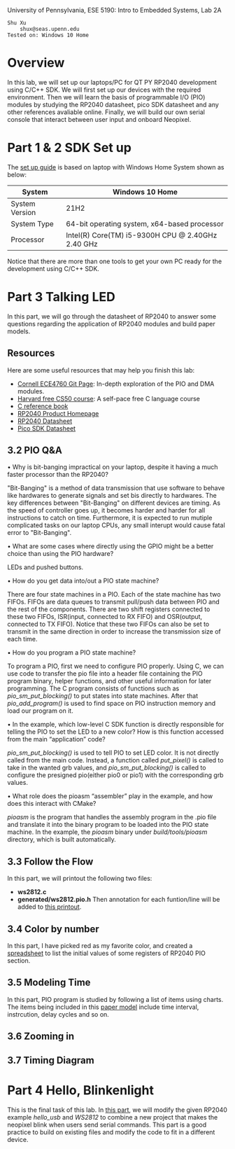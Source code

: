 University of Pennsylvania, ESE 5190: Intro to Embedded Systems, Lab 2A

    Shu Xu
        shux@seas.upenn.edu
    Tested on: Windows 10 Home

# Overview
In this lab, we will set up our laptops/PC for QT PY RP2040 development using C/C++ SDK. We will first set up our devices with the required environment. Then we will learn the basis of programmable I/O (PIO) modules by studying the RP2040 datasheet, pico SDK datasheet and any other references avaliable online. Finally, we will build our own serial console that interact between user input and onboard Neopixel.

# Part 1 & 2 SDK Set up
The [set up guide](https://github.com/shux3/ese5190_lab2_setups/blob/main/README.md) is based on laptop with Windows Home System shown as below:

  |System        |               Windows 10 Home                   |
  |--------------|-------------------------------------------------|
  |System Version|			21H2			   |
  |System Type	 |   64-bit operating system, x64-based processor  |
  |Processor     |Intel(R) Core(TM) i5-9300H CPU @ 2.40GHz 2.40 GHz|
  
  Notice that there are more than one tools to get your own PC ready for the development using C/C++ SDK.
  
  # Part 3 Talking LED
  In this part, we will go through the datasheet of RP2040 to answer some questions regarding the application of RP2040 modules and build paper models.
  ## Resources
  Here are some useful resources that may help you finish this lab:
  - [Cornell ECE4760 Git Page](https://ece4760.github.io/): In-depth exploration of the PIO and DMA modules.
  - [Harvard free CS50 course](https://pll.harvard.edu/course/cs50-introduction-computer-science): A self-pace free C language course
  - [C reference book](https://publications.gbdirect.co.uk/c_book/)
  - [RP2040 Product Homepage](https://www.raspberrypi.com/products/rp2040/)
  - [RP2040 Datasheet](https://datasheets.raspberrypi.com/rp2040/rp2040-datasheet.pdf)
  - [Pico SDK Datasheet](https://datasheets.raspberrypi.com/pico/raspberry-pi-pico-c-sdk.pdf)
  
  ## 3.2 PIO Q&A
  • Why is bit-banging impractical on your laptop, despite it having a much faster processor than the RP2040?

"Bit-Banging" is a method of data transmission that use software to behave like hardwares to generate signals and set bis directly to hardwares. The key differences between "Bit-Banging" on different devices are timing. As the speed of controller goes up, it becomes harder and harder for all instructions to catch on time. Furthermore, it is expected to run mutiple complicated tasks on our laptop CPUs, any small interupt would cause fatal error to "Bit-Banging".

 • What are some cases where directly using the GPIO might be a better choice than using the PIO hardware?

LEDs and pushed buttons.

 • How do you get data into/out a PIO state machine?
	
There are four state machines in a PIO. Each of the state machine has two FIFOs. FIFOs are data queues to transmit pull/push data between PIO and the rest of the components. There are two shift registers connected to these two FIFOs, ISR(input, connected to RX FIFO) and OSR(output, connected to TX FIFO). Notice that these two FIFOs can also be set to transmit in the same direction in order to increase the transmission size of each time.

 • How do you program a PIO state machine?

To program a PIO, first we need to configure PIO properly. Using C, we can use code to transfer the pio file into a header file containing the PIO program binary, helper functions, and other useful information for later programming.
The C program consists of functions such as *pio_sm_put_blocking()* to put states into state machines.
After that *pio_add_program()* is used to find space on PIO instruction memory and load our program on it.
	
 • In the example, which low-level C SDK function is directly responsible for telling the PIO to set the LED to a new color? How is this function accessed from the main “application” code?

*pio_sm_put_blocking()* is used to tell PIO to set LED color. It is not directly called from the main code. Instead, a function called *put_pixel()* is called to take in the wanted grb values, and *pio_sm_put_blocking()* is called to configure the presigned pio(either pio0 or pio1) with the corresponding grb values.

 • What role does the pioasm “assembler” play in the example, and how does this interact with CMake?

*pioasm* is the program that handles the assembly program in the .pio file and translate it into the binary program to be loaded into the PIO state machine. In the example, the *pioasm* binary under *build/tools/pioasm* directory, which is built automatically.

## 3.3 Follow the Flow
In this part, we will printout the following two files:
- **ws2812.c**
- **generated/ws2812.pio.h**
Then annotation for each funtion/line will be added to [this printout](https://github.com/shux3/ese5190-2022-lab2-into-the-void-star/blob/main/P3/3.3code_printout.pdf).

## 3.4 Color by number
In this part, I have picked red as my favorite color, and created a [spreadsheet](https://github.com/shux3/ese5190-2022-lab2-into-the-void-star/blob/main/P3/3.4Initial%20PIO0%20register%20states.xlsx) to list the initial values of some registers of RP2040 PIO section.

## 3.5 Modeling Time
In this part, PIO program is studied by following a list of items using charts. The items being included in this [paper model](https://github.com/shux3/ese5190-2022-lab2-into-the-void-star/blob/main/P3/3.5paper_model.pdf) include time interval, instrcution, delay cycles and so on.

## 3.6 Zooming in

## 3.7 Timing Diagram

# Part 4 Hello, Blinkenlight
This is the final task of this lab. In [this part](https://github.com/shux3/ese5190-2022-lab2-into-the-void-star/tree/main/P4_code), we will modify the given RP2040 example *hello_usb* and *WS2812* to combine a new project that makes the neopixel blink when users send serial commands. This part is a good practice to build on existing files and modify the code to fit in a different device.

	

